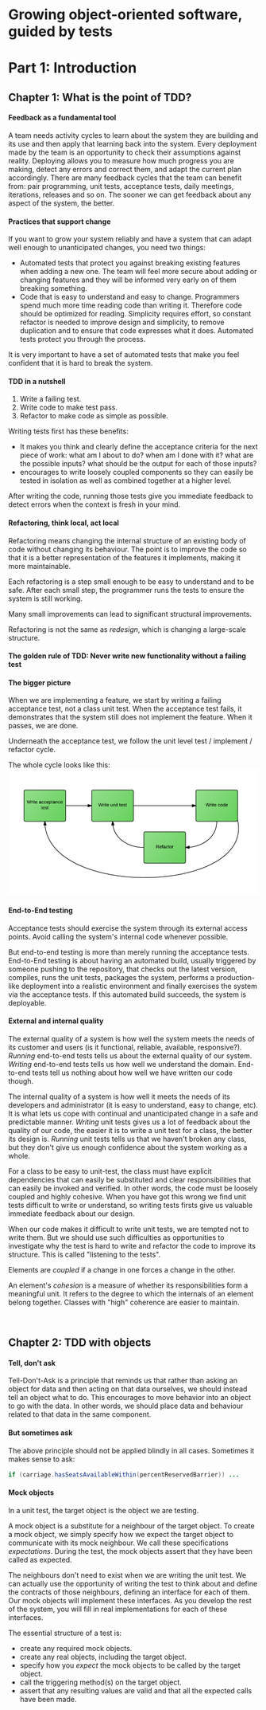 # Growing object-oriented software, guided by tests

# Part 1: Introduction

## Chapter 1: What is the point of TDD?

#### Feedback as a fundamental tool
A team needs activity cycles to learn about the system they are building and its use and then apply that learning back into the system.
Every deployment made by the team is an opportunity to check their assumptions against reality. Deploying allows you to measure how much progress you are making, detect any errors and correct them, and adapt the current plan accordingly.
There are many feedback cycles that the team can benefit from: pair programming, unit tests, acceptance tests, daily meetings, iterations, releases and so on.
The sooner we can get feedback about any aspect of the system, the better.

#### Practices that support change
If you want to grow your system reliably and have a system that can adapt well enough to unanticipated changes, you need two things:
* Automated tests that protect you against breaking existing features when adding a new one. The team will feel more secure about adding or changing features and they will be informed very early on of them breaking something.
* Code that is easy to understand and easy to change. Programmers spend much more time reading code than writing it. Therefore code should be optimized for reading. Simplicity requires effort, so constant refactor is needed to improve design and simplicity, to remove duplication and to ensure that code expresses what it does. Automated tests protect you through the process.

It is very important to have a set of automated tests that make you feel confident that it is hard to break the system.

#### TDD in a nutshell
1. Write a failing test.
2. Write code to make test pass.
3. Refactor to make code as simple as possible.

Writing tests first has these benefits:
* It makes you think and clearly define the acceptance criteria for the next piece of work: what am I about to do? when am I done with it? what are the possible inputs? what should be the output for each of those inputs?
* encourages to write loosely coupled components so they can easily be tested in isolation as well as combined together at a higher level.

After writing the code, running those tests give you immediate feedback to detect errors when the context is fresh in your mind.

#### Refactoring, think local, act local
Refactoring means changing the internal structure of an existing body of code without changing its behaviour. The point is to improve the code so that it is a better representation of the features it implements, making it more maintainable.

Each refactoring is a step small enough to be easy to understand and to be safe. After each small step, the programmer runs the tests to ensure the system is still working.

Many small improvements can lead to significant structural improvements.

Refactoring is not the same as *redesign*, which is changing a large-scale structure.

#### The golden rule of TDD: Never write new functionality without a failing test

#### The bigger picture
When we are implementing a feature, we start by writing a failing acceptance test, not a class unit test. When the acceptance test fails, it demonstrates that the system still does not implement the feature. When it passes, we are done.

Underneath the acceptance test, we follow the unit level test / implement / refactor cycle.

The whole cycle looks like this:
![alt tag](https://raw.githubusercontent.com/jordi-chacon/book_summaries/master/pngs/TDD-loop.png)

#### End-to-End testing
Acceptance tests should exercise the system through its external access points. Avoid calling the system's internal code whenever possible.

But end-to-end testing is more than merely running the acceptance tests. End-to-End testing is about having an automated build, usually triggered by someone pushing to the repository, that checks out the latest version, compiles, runs the unit tests, packages the system, performs a production-like deployment into a realistic environment and finally exercises the system via the acceptance tests. If this automated build succeeds, the system is deployable.

#### External and internal quality
The external quality of a system is how well the system meets the needs of its customer and users (is it functional, reliable, available, responsive?). *Running* end-to-end tests tells us about the external quality of our system. *Writing* end-to-end tests tells us how well we understand the domain. End-to-end tests tell us nothing about how well we have written our code though.

The internal quality of a system is how well it meets the needs of its developers and administrator (it is easy to understand, easy to change, etc). It is what lets us cope with continual and unanticipated change in a safe and predictable manner. *Writing* unit tests gives us a lot of feedback about the quality of our code, the easier it is to write a unit test for a class, the better its design is. *Running* unit tests tells us that we haven't broken any class, but they don't give us enough confidence about the system working as a whole.

For a class to be easy to unit-test, the class must have explicit dependencies that can easily be substituted and clear responsibilities that can easily be invoked and verified. In other words, the code must be loosely coupled and highly cohesive. When you have got this wrong we find unit tests difficult to write or understand, so writing tests firsts give us valuable immediate feedback about our design.

When our code makes it difficult to write unit tests, we are tempted not to write them. But we should use such difficulties as opportunities to investigate why the test is hard to write and refactor the code to improve its structure. This is called "listening to the tests".

Elements are *coupled* if a change in one forces a change in the other.

An element's *cohesion* is a measure of whether its responsibilities form a meaningful unit. It refers to the degree to which the internals of an element belong together. Classes with "high" coherence are easier to maintain.

<br />

## Chapter 2: TDD with objects

#### Tell, don't ask
Tell-Don't-Ask is a principle that reminds us that rather than asking an object for data and then acting on that data ourselves, we should instead tell an object what to do. This encourages to move behavior into an object to go with the data. In other words, we should place data and behaviour related to that data in the same component.

#### But sometimes ask
The above principle should not be applied blindly in all cases. Sometimes it makes sense to ask:
```java
if (carriage.hasSeatsAvailableWithin(percentReservedBarrier)) ...
```

#### Mock objects
In a unit test, the target object is the object we are testing.

A mock object is a substitute for a neighbour of the target object. To create a mock object, we simply specify how we expect the target object to communicate with its mock neighbour. We call these specifications *expectations*. During the test, the mock objects assert that they have been called as expected.

The neighbours don't need to exist when we are writing the unit test. We can actually use the opportunity of writing the test to think about and define the contracts of those neighbours, defining an interface for each of them. Our mock objects will implement these interfaces. As you develop the rest of the system, you will fill in real implementations for each of these interfaces.

The essential structure of a test is:
* create any required mock objects.
* create any real objects, including the target object.
* specify how you *expect* the mock objects to be called by the target object.
* call the triggering method(s) on the target object.
* assert that any resulting values are valid and that all the expected calls have been made.